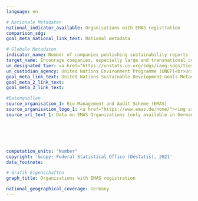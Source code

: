 ```yaml
---
language: en

# Nationale Metadaten
national_indicator_available: Organisations with EMAS registration
comparison_sdg: 
goal_meta_national_link_text: National metadata

# Globale Metadaten
indicator_name: Number of companies publishing sustainability reports
target_name: Encourage companies, especially large and transnational companies, to adopt sustainable practices and to integrate sustainability information into their reporting cycle
un_designated_tier: <a href="https://unstats.un.org/sdgs/iaeg-sdgs/tier-classification/" title="Click here for more information on the UN tier classification.">Tier II</a>
un_custodian_agency: United Nations Environment Programme (UNEP)<br>United Nations Conference on Trade and Development (UNCTAD)
goal_meta_link_text: United Nations Sustainable Development Goals Metadata
goal_meta_2_link_text: 
goal_meta_3_link_text: 

#Datenquellen
source_organisation_1: Eco-Management and Audit Scheme (EMAS)
source_organisation_logo_1: <a href="https://www.emas.de/home/"><img src="https://g205sdgs.github.io/sdg-indicators/public/OrgImgEn/emas.png" alt="Logo emas" style="height:60px; width:148px" /></a>
source_url_text_1: Data on EMAS Organizations (only available in German)






computation_units: "Number"
copyright: '&copy; Federal Statistical Office (Destatis), 2021'
data_footnote: 

# Grafik Eigenschaften
graph_title: Organisations with EMAS registration

national_geographical_coverage: Germany
---
```


<span></span>